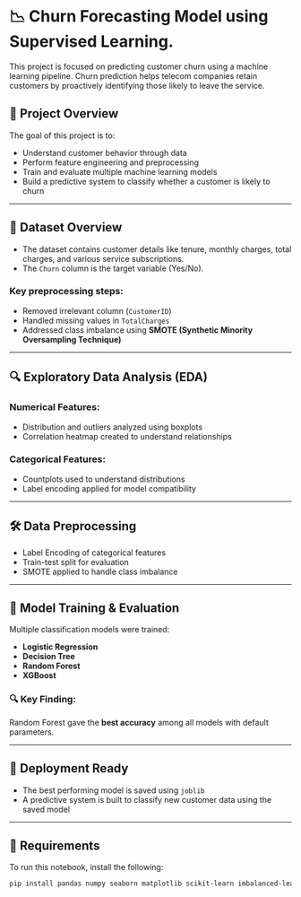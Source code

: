 # 📉 Churn Forecasting Model using Supervised Learning.

This project is focused on predicting customer churn using a machine learning pipeline. Churn prediction helps telecom companies retain customers by proactively identifying those likely to leave the service.

## 🧠 Project Overview

The goal of this project is to:
- Understand customer behavior through data
- Perform feature engineering and preprocessing
- Train and evaluate multiple machine learning models
- Build a predictive system to classify whether a customer is likely to churn

---

## 📁 Dataset Overview

- The dataset contains customer details like tenure, monthly charges, total charges, and various service subscriptions.
- The `Churn` column is the target variable (Yes/No).

### Key preprocessing steps:
- Removed irrelevant column (`CustomerID`)
- Handled missing values in `TotalCharges`
- Addressed class imbalance using **SMOTE (Synthetic Minority Oversampling Technique)**

---

## 🔍 Exploratory Data Analysis (EDA)

### Numerical Features:
- Distribution and outliers analyzed using boxplots
- Correlation heatmap created to understand relationships

### Categorical Features:
- Countplots used to understand distributions
- Label encoding applied for model compatibility

---

## 🛠️ Data Preprocessing

- Label Encoding of categorical features
- Train-test split for evaluation
- SMOTE applied to handle class imbalance

---

## 🤖 Model Training & Evaluation

Multiple classification models were trained:
- **Logistic Regression**
- **Decision Tree**
- **Random Forest**
- **XGBoost**

### 🔍 Key Finding:
Random Forest gave the **best accuracy** among all models with default parameters.

---

## 💾 Deployment Ready

- The best performing model is saved using `joblib`
- A predictive system is built to classify new customer data using the saved model

---

## 📌 Requirements

To run this notebook, install the following:

```bash
pip install pandas numpy seaborn matplotlib scikit-learn imbalanced-learn xgboost
